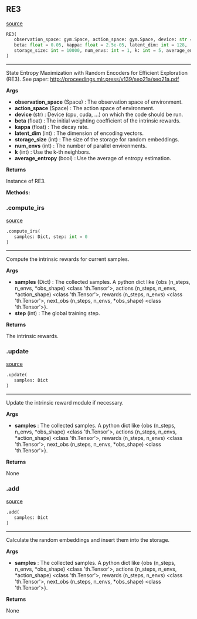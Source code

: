 #


## RE3
[source](https://github.com/RLE-Foundation/rllte/blob/main/rllte/xplore/reward/re3.py/#L87)
```python 
RE3(
   observation_space: gym.Space, action_space: gym.Space, device: str = 'cpu',
   beta: float = 0.05, kappa: float = 2.5e-05, latent_dim: int = 128,
   storage_size: int = 10000, num_envs: int = 1, k: int = 5, average_entropy: bool = False
)
```


---
State Entropy Maximization with Random Encoders for Efficient Exploration (RE3).
See paper: http://proceedings.mlr.press/v139/seo21a/seo21a.pdf


**Args**

* **observation_space** (Space) : The observation space of environment.
* **action_space** (Space) : The action space of environment.
* **device** (str) : Device (cpu, cuda, ...) on which the code should be run.
* **beta** (float) : The initial weighting coefficient of the intrinsic rewards.
* **kappa** (float) : The decay rate.
* **latent_dim** (int) : The dimension of encoding vectors.
* **storage_size** (int) : The size of the storage for random embeddings.
* **num_envs** (int) : The number of parallel environments.
* **k** (int) : Use the k-th neighbors.
* **average_entropy** (bool) : Use the average of entropy estimation.


**Returns**

Instance of RE3.


**Methods:**


### .compute_irs
[source](https://github.com/RLE-Foundation/rllte/blob/main/rllte/xplore/reward/re3.py/#L139)
```python
.compute_irs(
   samples: Dict, step: int = 0
)
```

---
Compute the intrinsic rewards for current samples.


**Args**

* **samples** (Dict) : The collected samples. A python dict like
    {obs (n_steps, n_envs, *obs_shape) <class 'th.Tensor'>,
    actions (n_steps, n_envs, *action_shape) <class 'th.Tensor'>,
    rewards (n_steps, n_envs) <class 'th.Tensor'>,
    next_obs (n_steps, n_envs, *obs_shape) <class 'th.Tensor'>}.
* **step** (int) : The global training step.


**Returns**

The intrinsic rewards.

### .update
[source](https://github.com/RLE-Foundation/rllte/blob/main/rllte/xplore/reward/re3.py/#L179)
```python
.update(
   samples: Dict
)
```

---
Update the intrinsic reward module if necessary.


**Args**

* **samples**  : The collected samples. A python dict like
    {obs (n_steps, n_envs, *obs_shape) <class 'th.Tensor'>,
    actions (n_steps, n_envs, *action_shape) <class 'th.Tensor'>,
    rewards (n_steps, n_envs) <class 'th.Tensor'>,
    next_obs (n_steps, n_envs, *obs_shape) <class 'th.Tensor'>}.


**Returns**

None

### .add
[source](https://github.com/RLE-Foundation/rllte/blob/main/rllte/xplore/reward/re3.py/#L193)
```python
.add(
   samples: Dict
)
```

---
Calculate the random embeddings and insert them into the storage.


**Args**

* **samples**  : The collected samples. A python dict like
    {obs (n_steps, n_envs, *obs_shape) <class 'th.Tensor'>,
    actions (n_steps, n_envs, *action_shape) <class 'th.Tensor'>,
    rewards (n_steps, n_envs) <class 'th.Tensor'>,
    next_obs (n_steps, n_envs, *obs_shape) <class 'th.Tensor'>}.


**Returns**

None
